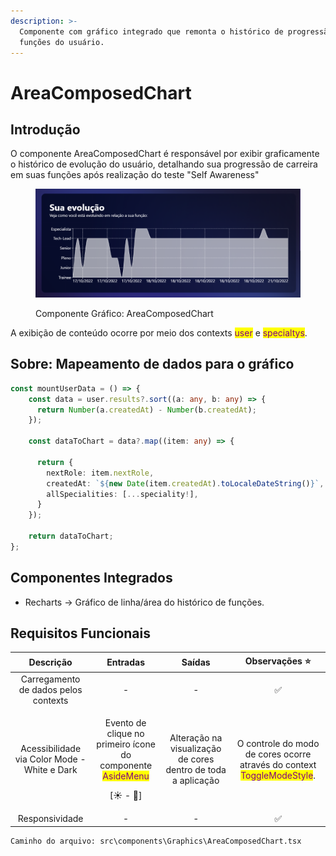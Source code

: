 ```yaml
---
description: >-
  Componente com gráfico integrado que remonta o histórico de progressão de
  funções do usuário.
---
```


# AreaComposedChart

## Introdução

O componente AreaComposedChart é responsável por exibir graficamente o histórico de evolução do usuário, detalhando sua progressão de carreira em suas funções após realização do teste "Self Awareness"

<figure><img src="../../.gitbook/assets/image (2) (3).png" alt=""><figcaption><p>Componente Gráfico: AreaComposedChart</p></figcaption></figure>

A exibição de conteúdo ocorre por meio dos contexts <mark style="color:purple;">user</mark> e <mark style="color:purple;">specialtys</mark>.

## Sobre: Mapeamento de dados para o gráfico

```typescript
const mountUserData = () => {
    const data = user.results?.sort((a: any, b: any) => {
      return Number(a.createdAt) - Number(b.createdAt);
    });

    const dataToChart = data?.map((item: any) => {

      return {
        nextRole: item.nextRole,
        createdAt: `${new Date(item.createdAt).toLocaleDateString()}`,
        allSpecialities: [...speciality!],
      }
    });

    return dataToChart;
};
```

## Componentes Integrados

* Recharts -> Gráfico de linha/área do histórico de funções.

## Requisitos Funcionais

|                   Descrição                  |                                                       Entradas                                                      |                             Saídas                            |                                               Observações ⭐                                               |
| :------------------------------------------: | :-----------------------------------------------------------------------------------------------------------------: | :-----------------------------------------------------------: | :-------------------------------------------------------------------------------------------------------: |
|     Carregamento de dados pelos contexts     |                                                          -                                                          |                               -                               |                                                     ✅                                                     |
| Acessibilidade via Color Mode - White e Dark | <p>Evento de clique no primeiro ícone do componente <mark style="color:purple;">AsideMenu</mark></p><p>[☀ - 🌙]</p> | Alteração na visualização de cores dentro de toda a aplicação | O controle do modo de cores ocorre através do context <mark style="color:purple;">ToggleModeStyle</mark>. |
|                Responsividade                |                                                          -                                                          |                               -                               |                                                     ✅                                                     |

```
Caminho do arquivo: src\components\Graphics\AreaComposedChart.tsx
```
